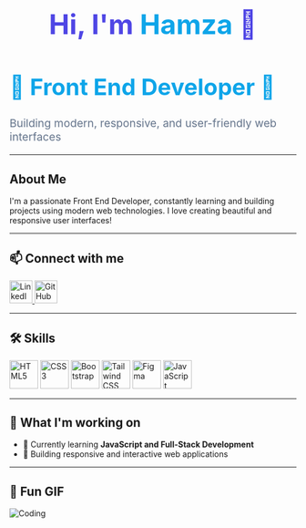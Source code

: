 <h1 align="center" style="font-size: 3rem; font-weight: bold; color: #4f46e5;">
  Hi, I'm <span style="color: #0ea5e9;">Hamza</span> 👋
</h1>
<h1 style="font-size: 2.5rem; font-weight: bold; color: #0ea5e9;">
  🚀 Front End Developer 🚀
</h1>
<p style="font-size: 1.2rem; color: #64748b;">
  Building modern, responsive, and user-friendly web interfaces
</p>
 

---

## About Me  
I'm a passionate Front End Developer, constantly learning and building projects using modern web technologies. I love creating beautiful and responsive user interfaces!  

---

## 📫 Connect with me  
<p align="left">
  <a href="https://www.linkedin.com/in/hafiz-hamza-009642289?utm_source=share&utm_campaign=share_via&utm_content=profile&utm_medium=android_app" target="_blank">
    <img src="https://cdn-icons-png.flaticon.com/512/174/174857.png" alt="LinkedIn" width="40" height="40"/>
  </a>
  <a href="https://github.com/Hafiz-Hamzaa" target="_blank">
<img src="https://github.githubassets.com/images/modules/logos_page/GitHub-Mark.png" alt="GitHub" width="40" height="40"/>


  </a>
</p>

---

## 🛠️ Skills  
<p align="left">
  <img src="https://cdn-icons-png.flaticon.com/512/732/732212.png" alt="HTML5" width="50" height="50"/>
  <img src="https://cdn-icons-png.flaticon.com/512/732/732190.png" alt="CSS3" width="50" height="50"/>
  <img src="https://cdn-icons-png.flaticon.com/512/5968/5968672.png" alt="Bootstrap" width="50" height="50"/>
 <img src="https://cdn-icons-png.flaticon.com/512/5968/5968705.png" alt="Tailwind CSS" width="50" height="50"/>
   <img src="https://www.vectorlogo.zone/logos/tailwindcss/tailwindcss-icon.svg" alt="Figma" width="50" height="50"/>
  <img src="https://cdn-icons-png.flaticon.com/512/5968/5968292.png" alt="JavaScript" width="50" height="50"/>
</p>

---

## 🎯 What I'm working on  
- 🌱 Currently learning **JavaScript and Full-Stack Development**
- 🚀 Building responsive and interactive web applications  

---

## 🚀 Fun GIF  
![Coding](https://media.giphy.com/media/L1R1tvI9svkIWwpVYr/giphy.gif)


